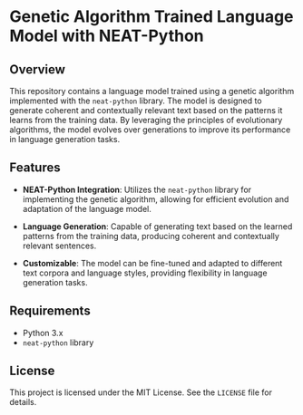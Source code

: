 # Genetic Algorithm Trained Language Model with NEAT-Python

## Overview

This repository contains a language model trained using a genetic algorithm implemented with the `neat-python` library. The model is designed to generate coherent and contextually relevant text based on the patterns it learns from the training data. By leveraging the principles of evolutionary algorithms, the model evolves over generations to improve its performance in language generation tasks.

## Features

- **NEAT-Python Integration**: Utilizes the `neat-python` library for implementing the genetic algorithm, allowing for efficient evolution and adaptation of the language model.
  
- **Language Generation**: Capable of generating text based on the learned patterns from the training data, producing coherent and contextually relevant sentences.

- **Customizable**: The model can be fine-tuned and adapted to different text corpora and language styles, providing flexibility in language generation tasks.

## Requirements

- Python 3.x
- `neat-python` library

## License

This project is licensed under the MIT License. See the `LICENSE` file for details.
